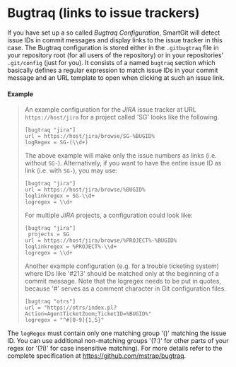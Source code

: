 # Bugtraq (links to issue trackers)

If you have set up a so called *Bugtraq Configuration*, SmartGit will
detect issue IDs in commit messages and display links to the issue
tracker in this case. The Bugtraq configuration is stored either in the
`.gitbugtraq` file in your repository root (for all users of the
repository) or in your repositories' `.git/config` (just for you). It
consists of a named `bugtraq` section which basically defines a regular
expression to match issue IDs in your commit message and an URL template
to open when clicking at such an issue link.



#### Example
>
>
>
>An example configuration for the *JIRA* issue tracker at URL
>`https://host/jira` for a project called 'SG' looks like the following.
>
>
>
>``` text
>[bugtraq "jira"]
> url = https://host/jira/browse/SG-%BUGID%
> logRegex = SG-(\\d+)                   
>```
>
>
>
>The above example will make only the issue numbers as links (i.e.
>without `SG-`). Alternatively, if you want to have the entire issue ID
>as link (i.e. with `SG-`), you may use:
>
>
>
>``` text
>[bugtraq "jira"]
> url = https://host/jira/browse/%BUGID%
> loglinkregex = SG-\\d+
> logregex = \\d+            
>```
>
>
>
>For multiple *JIRA* projects, a configuration could look like:
>
>
>
>``` text
>[bugtraq "jira"]
> projects = SG
> url = https://host/jira/browse/%PROJECT%-%BUGID%
> loglinkregex = %PROJECT%-\\d+
> logregex = \\d+            
>```
>
>
>
>Another example configuration (e.g. for a trouble ticketing system)
>where IDs like '#213' should be matched only at the beginning of a
>commit message. Note that the logregex needs to be put in quotes,
>because '#' serves as a comment character in Git configuration files.
>
>
>
>``` text
>[bugtraq "otrs"]
> url = "https://otrs/index.pl?Action=AgentTicketZoom;TicketID=%BUGID%"
> logregex = "^#[0-9]{1,5}"            
>```
>
>
>
>

The `logRegex` must contain only one matching group '()' matching the
issue ID. You can use additional non-matching groups '(?:)' for other
parts of your regex (or '(?i)' for case insensitive matching). For more
details refer to the complete specification at
<https://github.com/mstrap/bugtraq>.
